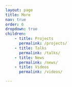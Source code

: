 ```yaml
---
layout: page
title: More
nav: true
order: 6
dropdown: true
children: 
    - title: Projects
      permalink: /projects/
    - title: Talks
      permalink: /talks/
    - title: News
      permalink: /news/
    - title: Videos
      permalink: /videos/

---
```

